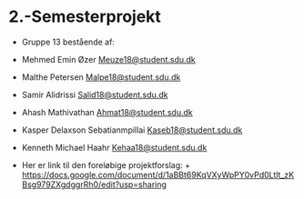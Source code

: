# 2.-Semesterprojekt
+ Gruppe 13 bestående af:

+ Mehmed Emin Øzer 	Meuze18@student.sdu.dk 
+ Malthe Petersen 	Malpe18@student.sdu.dk
+ Samir Alidrissi	Salid18@student.sdu.dk
+ Ahash Mathivathan	Ahmat18@student.sdu.dk
+ Kasper Delaxson Sebatianmpillai	Kaseb18@student.sdu.dk
+ Kenneth Michael Haahr	Kehaa18@student.sdu.dk

+ Her er link til den foreløbige projektforslag: + https://docs.google.com/document/d/1aBBt69KqVXyWpPY0vPd0Ltlt_zKBsg979ZXgdggrRh0/edit?usp=sharing
